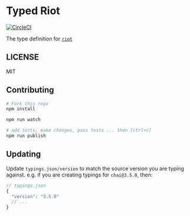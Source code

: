 # Typed Riot

[![CircleCI](https://circleci.com/gh/effervescentia/typed-riot.svg?style=svg)](https://circleci.com/gh/effervescentia/typed-riot)

The type definition for [`riot`](https://github.com/riot/riot)

## LICENSE

MIT

## Contributing

```sh
# Fork this repo
npm install

npm run watch

# add tests, make changes, pass tests ... then [ctrl+c]
npm run publish
```

## Updating

Update `typings.json/version` to match the source version you are typing against.
e.g. if you are creating typings for `chai@3.5.0`, then:
```js
// typings.json
{
  "version": "3.5.0"
  // ...
}
```
